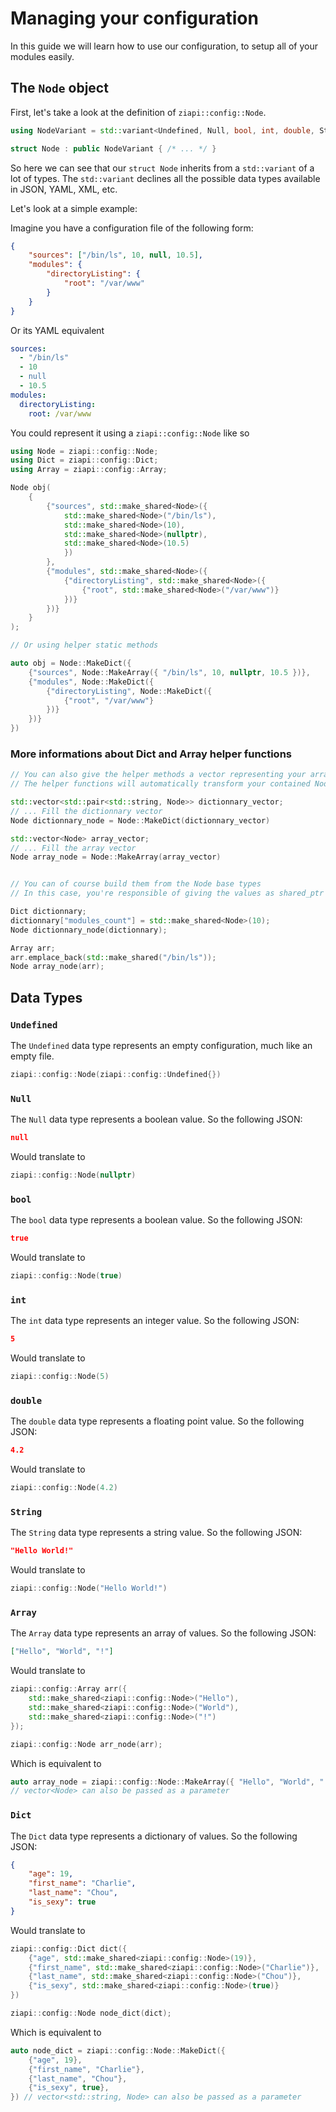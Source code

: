 # Managing your configuration

In this guide we will learn how to use our configuration, to setup all of your modules easily.

## The `Node` object

First, let's take a look at the definition of `ziapi::config::Node`.

```cpp
using NodeVariant = std::variant<Undefined, Null, bool, int, double, String, Array, Dict>;

struct Node : public NodeVariant { /* ... */ }
```

So here we can see that our `struct Node` inherits from a `std::variant` of a lot of types.
The `std::variant` declines all the possible data types available in JSON, YAML, XML, etc.

Let's look at a simple example:

Imagine you have a configuration file of the following form:

```json
{
    "sources": ["/bin/ls", 10, null, 10.5],
    "modules": {
        "directoryListing": {
            "root": "/var/www"
        }
    }
}
```

Or its YAML equivalent

```yaml
sources:
  - "/bin/ls"
  - 10
  - null
  - 10.5
modules:
  directoryListing:
    root: /var/www
```

You could represent it using a `ziapi::config::Node` like so

```cpp
using Node = ziapi::config::Node;
using Dict = ziapi::config::Dict;
using Array = ziapi::config::Array;

Node obj(
    {
        {"sources", std::make_shared<Node>({
            std::make_shared<Node>("/bin/ls"),
            std::make_shared<Node>(10),
            std::make_shared<Node>(nullptr),
            std::make_shared<Node>(10.5)
            })
        },
        {"modules", std::make_shared<Node>({
            {"directoryListing", std::make_shared<Node>({
                {"root", std::make_shared<Node>("/var/www")}
            })}
        })}
    }
);

// Or using helper static methods

auto obj = Node::MakeDict({
    {"sources", Node::MakeArray({ "/bin/ls", 10, nullptr, 10.5 })},
    {"modules", Node::MakeDict({
        {"directoryListing", Node::MakeDict({
            {"root", "/var/www"}
        })}
    })}
})
```
### More informations about Dict and Array helper functions
```cpp
// You can also give the helper methods a vector representing your array or dictionnary
// The helper functions will automatically transform your contained Nodes into shared_ptr   

std::vector<std::pair<std::string, Node>> dictionnary_vector;
// ... Fill the dictionnary vector
Node dictionnary_node = Node::MakeDict(dictionnary_vector)

std::vector<Node> array_vector;
// ... Fill the array vector
Node array_node = Node::MakeArray(array_vector)


// You can of course build them from the Node base types
// In this case, you're responsible of giving the values as shared_ptr and converting the final variable as a Node

Dict dictionnary;
dictionnary["modules_count"] = std::make_shared<Node>(10);
Node dictionnary_node(dictionnary);

Array arr;
arr.emplace_back(std::make_shared("/bin/ls"));
Node array_node(arr);
```

## Data Types

### `Undefined`

The `Undefined` data type represents an empty configuration, much like an empty file.

```cpp
ziapi::config::Node(ziapi::config::Undefined{})
```

### `Null`

The `Null` data type represents a boolean value. So the following JSON:

```json
null
```

Would translate to

```cpp
ziapi::config::Node(nullptr)
```

### `bool`

The `bool` data type represents a boolean value. So the following JSON:

```json
true
```

Would translate to

```cpp
ziapi::config::Node(true)
```

### `int`

The `int` data type represents an integer value. So the following JSON:

```json
5
```

Would translate to

```cpp
ziapi::config::Node(5)
```

### `double`

The `double` data type represents a floating point value. So the following JSON:

```json
4.2
```

Would translate to

```cpp
ziapi::config::Node(4.2)
```

### `String`

The `String` data type represents a string value. So the following JSON:

```json
"Hello World!"
```

Would translate to

```cpp
ziapi::config::Node("Hello World!")
```


### `Array`

The `Array` data type represents an array of values. So the following JSON:

```json
["Hello", "World", "!"]
```

Would translate to

```cpp
ziapi::config::Array arr({
    std::make_shared<ziapi::config::Node>("Hello"),
    std::make_shared<ziapi::config::Node>("World"),
    std::make_shared<ziapi::config::Node>("!")
});

ziapi::config::Node arr_node(arr);
```

Which is equivalent to

```c++
auto array_node = ziapi::config::Node::MakeArray({ "Hello", "World", "!" }); 
// vector<Node> can also be passed as a parameter
```

### `Dict`

The `Dict` data type represents a dictionary of values. So the following JSON:

```json
{
    "age": 19,
    "first_name": "Charlie",
    "last_name": "Chou",
    "is_sexy": true
}
```

Would translate to

```cpp
ziapi::config::Dict dict({
    {"age", std::make_shared<ziapi::config::Node>(19)},
    {"first_name", std::make_shared<ziapi::config::Node>("Charlie")},
    {"last_name", std::make_shared<ziapi::config::Node>("Chou")},
    {"is_sexy", std::make_shared<ziapi::config::Node>(true)}
})

ziapi::config::Node node_dict(dict);
```

Which is equivalent to

```c++
auto node_dict = ziapi::config::Node::MakeDict({
    {"age", 19},
    {"first_name", "Charlie"},
    {"last_name", "Chou"},
    {"is_sexy", true},
}) // vector<std::string, Node> can also be passed as a parameter
```